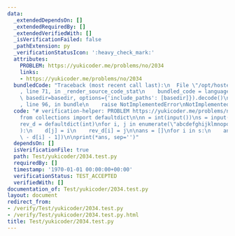 ```yaml
---
data:
  _extendedDependsOn: []
  _extendedRequiredBy: []
  _extendedVerifiedWith: []
  _isVerificationFailed: false
  _pathExtension: py
  _verificationStatusIcon: ':heavy_check_mark:'
  attributes:
    PROBLEM: https://yukicoder.me/problems/no/2034
    links:
    - https://yukicoder.me/problems/no/2034
  bundledCode: "Traceback (most recent call last):\n  File \"/opt/hostedtoolcache/Python/3.10.6/x64/lib/python3.10/site-packages/onlinejudge_verify/documentation/build.py\"\
    , line 71, in _render_source_code_stat\n    bundled_code = language.bundle(stat.path,\
    \ basedir=basedir, options={'include_paths': [basedir]}).decode()\n  File \"/opt/hostedtoolcache/Python/3.10.6/x64/lib/python3.10/site-packages/onlinejudge_verify/languages/python.py\"\
    , line 96, in bundle\n    raise NotImplementedError\nNotImplementedError\n"
  code: "# verification-helper: PROBLEM https://yukicoder.me/problems/no/2034\n\n\
    from collections import defaultdict\n\nn = int(input())\ns = input()\n\nd = defaultdict(int)\n\
    rev_d = defaultdict(int)\nfor i, j in enumerate(\"abcdefghijklmnopqrstuvwxyz\"\
    ):\n    d[j] = i\n    rev_d[i] = j\n\nans = []\nfor i in s:\n    ans.append(rev_d[26\
    \ - d[i] - 1])\n\nprint(*ans, sep='')"
  dependsOn: []
  isVerificationFile: true
  path: Test/yukicoder/2034.test.py
  requiredBy: []
  timestamp: '1970-01-01 00:00:00+00:00'
  verificationStatus: TEST_ACCEPTED
  verifiedWith: []
documentation_of: Test/yukicoder/2034.test.py
layout: document
redirect_from:
- /verify/Test/yukicoder/2034.test.py
- /verify/Test/yukicoder/2034.test.py.html
title: Test/yukicoder/2034.test.py
---
```


